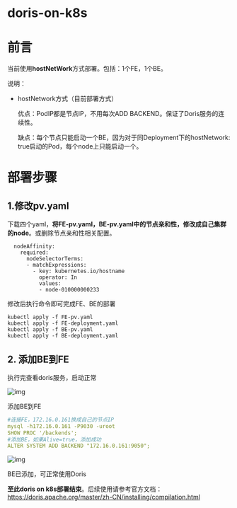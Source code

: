 # doris-on-k8s

# 前言

当前使用**hostNetWork**方式部署。包括：1个FE，1个BE。

说明：

- hostNetwork方式（目前部署方式）

  优点：PodIP都是节点IP，不用每次ADD BACKEND。保证了Doris服务的连续性。

  缺点：每个节点只能启动一个BE，因为对于同Deployment下的hostNetwork: true启动的Pod，每个node上只能启动一个。

# 部署步骤

## 1.修改pv.yaml

下载四个yaml，**将FE-pv.yaml，BE-pv.yaml中的节点亲和性，修改成自己集群的node**。或删除节点亲和性相关配置。

```
  nodeAffinity:
    required:
      nodeSelectorTerms:
      - matchExpressions:
        - key: kubernetes.io/hostname
          operator: In
          values:
          - node-010000000233
```

修改后执行命令即可完成FE、BE的部署

```shell
kubectl apply -f FE-pv.yaml
kubectl apply -f FE-deployment.yaml
kubectl apply -f BE-pv.yaml 
kubectl apply -f BE-deployment.yaml
```


## 2. 添加BE到FE

执行完查看doris服务，启动正常

![img](https://intranetproxy.alipay.com/skylark/lark/0/2021/png/13456375/1640153315318-55e7f8aa-062d-4cf0-a99a-a1fd03645094.png)

添加BE到FE

```yaml
#连接FE，172.16.0.161换成自己的节点IP
mysql -h172.16.0.161 -P9030 -uroot
SHOW PROC '/backends';
#添加BE，如果Alive=true，添加成功
ALTER SYSTEM ADD BACKEND "172.16.0.161:9050";
```

![img](https://intranetproxy.alipay.com/skylark/lark/0/2021/png/13456375/1640153257035-4725cc76-c171-4f83-9c51-ca563b66fae4.png)

BE已添加，可正常使用Doris

**至此doris on k8s部署结束**。后续使用请参考官方文档：https://doris.apache.org/master/zh-CN/installing/compilation.html







